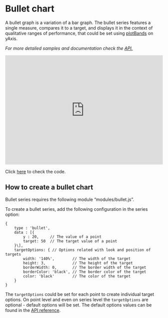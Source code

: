 Bullet chart
===

A bullet graph is a variation of a bar graph. The bullet series features a single measure, compares it to a target, and displays it in the context of qualitative ranges of performance, that could be set using [plotBands](http://api.highcharts.com/highcharts/yAxis.plotBands) on yAxis.

_For more detailed samples and documentation check the [API.](http://api.highcharts.com/highcharts/plotOptions.bullet)_

<iframe width="320" height="240" style="width: 100%; height: 349px; border: none;" src=https://www.highcharts.com/samples/view.php?path=highcharts/demo/bullet-graph></iframe>

Click [here](http://jsfiddle.net/gh/get/library/pure/highcharts/highcharts/tree/master/samples/highcharts/demo/bullet-graph/) to check the code.

How to create a bullet chart
----------------------------

Bullet series requires the following module “modules/bullet.js”.

To create a bullet series, add the following configuration in the series option:

    
    {
        type : 'bullet',
        data : [{
            y : 20,     // The value of a point
            target: 50  // The target value of a point 
        }\],
        targetOptions: { // Options related with look and position of targets 
            width: '140%',        // The width of the target 
            height: 3,            // The height of the target 
            borderWidth: 0,       // The border width of the target 
            borderColor: 'black', // The border color of the target 
            color: 'black'        // The color of the target 
        }
    }
    

The `targetOptions` could be set for each point to create individual target options. On point level and even on series level the `targetOptions` are optional - default options will be set. The default options values can be found in the [API reference](http://api.highcharts.com/highcharts/series.bullet).
